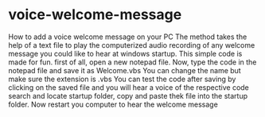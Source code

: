 # voice-welcome-message
How to add a voice welcome message on your PC
The method takes the help of a text file to play the computerized audio recording of any welcome message you could like to hear at windows startup. This simple code is made for fun.
first of all, open a new notepad file.
Now, type the code in the notepad file and save it as Welcome.vbs You can change the name but make sure the extension is .vbs
You can test the code after saving by clicking on the saved file and you will hear a voice of the respective code
search and locate startup folder, copy and paste thek file into the startup folder.
Now restart you computer to hear the welcome message
